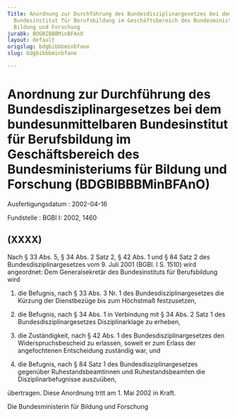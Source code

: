 ```yaml
---
Title: Anordnung zur Durchführung des Bundesdisziplinargesetzes bei dem bundesunmittelbaren
  Bundesinstitut für Berufsbildung im Geschäftsbereich des Bundesministeriums für
  Bildung und Forschung
jurabk: BDGBIBBBMinBFAnO
layout: default
origslug: bdgbibbbminbfano
slug: bdgbibbbminbfano

---
```


# Anordnung zur Durchführung des Bundesdisziplinargesetzes bei dem bundesunmittelbaren Bundesinstitut für Berufsbildung im Geschäftsbereich des Bundesministeriums für Bildung und Forschung (BDGBIBBBMinBFAnO)

Ausfertigungsdatum
:   2002-04-16

Fundstelle
:   BGBl I: 2002, 1460

## (XXXX)

Nach § 33 Abs. 5, § 34 Abs. 2 Satz 2, § 42 Abs. 1 und § 84 Satz 2 des
Bundesdisziplinargesetzes vom 9. Juli 2001 (BGBl. I S. 1510) wird
angeordnet:
Dem Generalsekretär des Bundesinstituts für Berufsbildung wird

1.  die Befugnis, nach § 33 Abs. 3 Nr. 1 des Bundesdisziplinargesetzes die
    Kürzung der Dienstbezüge bis zum Höchstmaß festzusetzen,


2.  die Befugnis, nach § 34 Abs. 1 in Verbindung mit § 34 Abs. 2 Satz 1
    des Bundesdisziplinargesetzes Disziplinarklage zu erheben,


3.  die Zuständigkeit, nach § 42 Abs. 1 des Bundesdisziplinargesetzes den
    Widerspruchsbescheid zu erlassen, soweit er zum Erlass der
    angefochtenen Entscheidung zuständig war, und


4.  die Befugnis, nach § 84 Satz 1 des Bundesdisziplinargesetzes gegenüber
    Ruhestandsbeamtinnen und Ruhestandsbeamten die Disziplinarbefugnisse
    auszuüben,



übertragen.
Diese Anordnung tritt am 1. Mai 2002 in Kraft.

Die Bundesministerin für Bildung und Forschung

